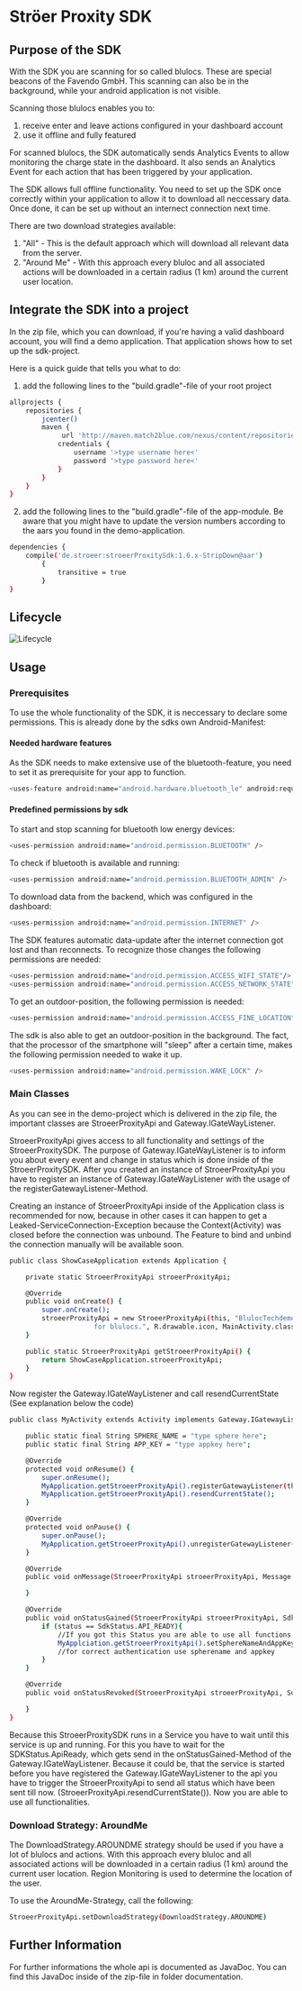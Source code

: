 # Ströer Proxity SDK

## Purpose of the SDK
With the SDK you are scanning for so called blulocs. These are special beacons of the Favendo GmbH. This scanning can also be in the background, while your android application is not visible.

Scanning those blulocs enables you to:

1. receive enter and leave actions configured in your dashboard account
2. use it offline and fully featured

For scanned blulocs, the SDK automatically sends Analytics Events to allow monitoring the charge state in the dashboard.
It also sends an Analytics Event for each action that has been triggered by your application.

The SDK allows full offline functionality. You need to set up the SDK once correctly within your application to allow it to download all neccessary data. Once done, it can be set up without an internect connection next time.

There are two download strategies available:

1. "All" - This is the default approach which will download all relevant data from the server.
2. "Around Me" - With this approach every bluloc and all associated actions will be downloaded in a certain radius (1 km) around the current user location.

## Integrate the SDK into a project
In the zip file, which you can download, if you're having a valid dashboard account, you will find a demo application. That application shows how to set up the sdk-project.

Here is a quick guide that tells you what to do:

1. add the following lines to the "build.gradle"-file of your root project
```bash
allprojects {
    repositories {
        jcenter()
        maven {
             url 'http://maven.match2blue.com/nexus/content/repositories/>type repository name here</'
            credentials {
                username '>type username here<'
                password '>type password here<'
            }
        }
    }
}
```
2. add the following lines to the "build.gradle"-file of the app-module. Be aware that you might have to update the version numbers according to the aars you found in the demo-application.
```bash
dependencies {
    compile('de.stroeer:stroeerProxitySdk:1.6.x-StripDown@aar')
        {
            transitive = true
        }
}
```

## Lifecycle
![Lifecycle](AndroidSDK_lifecycle.jpg)

## Usage
### Prerequisites
To use the whole functionality of the SDK, it is neccessary to declare some permissions. This is already done by the sdks own Android-Manifest:
#### Needed hardware features
As the SDK needs to make extensive use of the bluetooth-feature, you need to set it as prerequisite for your app to function.
```bash
<uses-feature android:name="android.hardware.bluetooth_le" android:required="true" />
```
#### Predefined permissions by sdk
To start and stop scanning for bluetooth low energy devices:
```bash
<uses-permission android:name="android.permission.BLUETOOTH" />
```
To check if bluetooth is available and running:
```bash
<uses-permission android:name="android.permission.BLUETOOTH_ADMIN" />
```
To download data from the backend, which was configured in the dashboard:
```bash
<uses-permission android:name="android.permission.INTERNET" />
```
The SDK features automatic data-update after the internet connection got lost and than reconnects. To recognize those changes the following permissions are needed:
```bash
<uses-permission android:name="android.permission.ACCESS_WIFI_STATE"/>
<uses-permission android:name="android.permission.ACCESS_NETWORK_STATE"/>
```
To get an outdoor-position, the following permission is needed:
```bash
<uses-permission android:name="android.permission.ACCESS_FINE_LOCATION"/>
```
The sdk is also able to get an outdoor-position in the background. The fact, that the processor of the smartphone will "sleep" after a certain time, makes the following permission needed to wake it up.
```bash
<uses-permission android:name="android.permission.WAKE_LOCK" />
```
### Main Classes
As you can see in the demo-project which is delivered in the zip file, the important classes are StroeerProxityApi and Gateway.IGateWayListener.

StroeerProxityApi gives access to all functionality and settings of the StroeerProxitySDK.
The purpose of Gateway.IGateWayListener is to inform you about every event and change in status which is done inside of the StroeerProxitySDK.
After you created an instance of StroeerProxityApi you have to register an instance of Gateway.IGateWayListener with the usage of the registerGatewayListener-Method.

Creating an instance of StroeerProxityApi inside of the Application class is recommended for now, because in other cases it can happen to get a Leaked-ServiceConnection-Exception because the Context(Activity) was closed before the connection was unbound. The Feature to bind and unbind the connection manually will be available soon.
```bash
public class ShowCaseApplication extends Application {

    private static StroeerProxityApi stroeerProxityApi;

    @Override
    public void onCreate() {
        super.onCreate();
        stroeerProxityApi = new StroeerProxityApi(this, "BlulocTechdemo", "Im scanning
                     for blulocs.", R.drawable.icon, MainActivity.class);
    }

    public static StroeerProxityApi getStroeerProxityApi() {
        return ShowCaseApplication.stroeerProxityApi;
    }
}
```
Now register the Gateway.IGateWayListener and call resendCurrentState (See explanation below the code)
```bash
public class MyActivity extends Activity implements Gateway.IGatewayListener {

    public static final String SPHERE_NAME = "type sphere here";
    public static final String APP_KEY = "type appkey here";

    @Override
    protected void onResume() {
        super.onResume();
        MyApplication.getStroeerProxityApi().registerGatewayListener(this);
        MyApplication.getStroeerProxityApi().resendCurrentState();
    }

    @Override
    protected void onPause() {
        super.onPause();
        MyApplication.getStroeerProxityApi().unregisterGatewayListener(this);
    }

    @Override
    public void onMessage(StroeerProxityApi stroeerProxityApi, Message message, boolean isNew) {

    }

    @Override
    public void onStatusGained(StroeerProxityApi stroeerProxityApi, SdkStatus status, boolean isNew) {
        if (status == SdkStatus.API_READY){
            //If you got this Status you are able to use all functions of the StroeerProxityApi now
            MyApplciation.getStroeerProxityApi().setSphereNameAndAppKey(MyActivity.SPHERE_NAME, MyActivity.APP_KEY);
            //for correct authentication use spherename and appkey
        }
    }

    @Override
    public void onStatusRevoked(StroeerProxityApi stroeerProxityApi, SdkStatus status, boolean isNew) {

    }
}
```
Because this StroeerProxitySDK runs in a Service you have to wait until this service is up and running. For this you have to wait for the SDKStatus.ApiReady, which gets send in the onStatusGained-Method of the Gateway.IGateWayListener. Because it could be, that the service is started before you have registered the Gateway.IGateWayListener to the api  you have to trigger the StroeerProxityApi to send all status which have been sent till now. (StroeerProxityApi.resendCurrentState()). Now you are able to use all functionalities.

### Download Strategy: AroundMe
The DownloadStrategy.AROUNDME strategy should be used if you have a lot of blulocs and actions. With this approach every bluloc and all associated actions will be
downloaded in a certain radius (1 km) around the current user location. Region Monitoring is used to determine the location of the user.

To use the AroundMe-Strategy, call the following:
```bash
StroeerProxityApi.setDownloadStrategy(DownloadStrategy.AROUNDME)
```

## Further Information
For further informations the whole api is documented as JavaDoc. You can find this JavaDoc inside of the zip-file in folder documentation.
